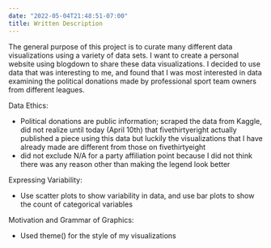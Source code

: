 ```yaml
---
date: "2022-05-04T21:48:51-07:00"
title: Written Description 
---
```



The general purpose of this project is to curate many different data visualizations using a variety of data sets. I want to create a personal website using blogdown to share these data visualizations. I decided to use data that was interesting to me, and found that I was most interested in data examining the political donations made by professional sport team owners from different leagues. 

Data Ethics: 
* Political donations are public information; scraped the data from Kaggle, did not realize until today (April 10th) that fivethirtyeright actually published a piece using this data but luckily the visualizations that I have already made are different from those on fivethirtyeight 
* did not exclude N/A for a party affiliation point because I did not think there was any reason other than making the legend look better 

Expressing Variability:
* Use scatter plots to show variability in data, and use bar plots to show the count of categorical variables 

Motivation and Grammar of Graphics:
* Used theme() for the style of my visualizations 
